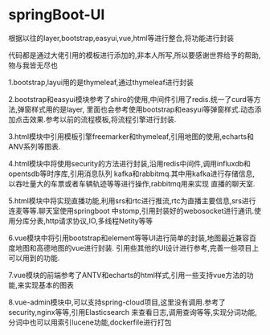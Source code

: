 # springBoot-UI
根据以往的layer,bootstrap,easyui,vue,html等进行整合,将功能进行封装

代码都是通过大佬引用的模板进行添加的,非本人所写,所以要感谢世界给予的帮助,物与我皆无尽也

1.bootstrap,layui用的是thymeleaf,通过thymeleaf进行封装

2.bootstrap和easyui模块参考了shiro的使用,中间件引用了redis.统一了curd等方法,弹窗样式用的是layer,
里面也会参考使用bootstrap和easyui等弹窗样式.动态添加点击效果.参考以前的流程模板,将流程引擎进行封装.

3.html模块中引用模板引擎freemarker和thymeleaf,引用地图的使用,echarts和ANV系列等图表.

4.html模块中将使用security的方法进行封装,沿用redis中间件,调用influxdb和opentsdb等时序库,引用消息队列
kafka和rabbitmq.其中用kafka进行存储信息,以吞吐量大的车票或者车辆轨迹等等进行操作,rabbitmq用来实现
直播的聊天室.

5.html模块中将实现直播功能,利用srs和rtc进行推流,rtc为直播主要信息,srs进行连麦等等.聊天室使用springboot
中stomp,引用封装好的webosocket进行通讯.使用分库分表,http请求协议,IO,多线程Netity等等

6.vue模块中将引用bootstrap和element等等UI进行简单的封装,地图最近兼容百度地图和高德地图的vue进行封装.
引用些其他的UI设计进行参考,完善一些项目上可以用到的功能.

7.vue模块的前端参考了ANTV和echarts的html样式,引用一些支持vue方法的功能,来实现基本的图表

8.vue-admin模块中,可以支持spring-cloud项目,这里没有调用.参考了security,nginx等等,引用Elasticsearch
来查看日志,调用查询等等,实现分词功能,分词中也可以用索引lucene功能,dockerfile进行打包

